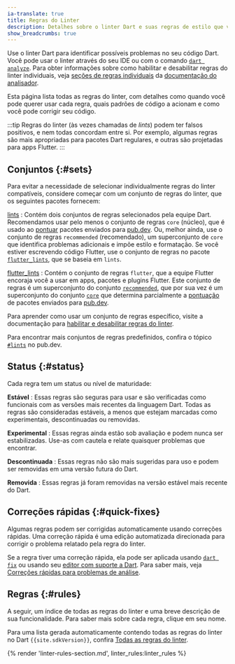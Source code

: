 ```yaml
---
ia-translate: true
title: Regras do Linter
description: Detalhes sobre o linter Dart e suas regras de estilo que você pode escolher.
show_breadcrumbs: true
---
```


Use o linter Dart para identificar possíveis problemas no seu código Dart.
Você pode usar o linter através do seu IDE
ou com o comando [`dart analyze`](/tools/dart-analyze).
Para obter informações sobre como habilitar e desabilitar regras do linter individuais, veja
[seções de regras individuais][] da [documentação do analisador][].

[seções de regras individuais]: /tools/analysis#individual-rules
[documentação do analisador]: /tools/analysis

Esta página lista todas as regras do linter,
com detalhes como quando você pode querer usar cada regra,
quais padrões de código a acionam e
como você pode corrigir seu código.

:::tip
Regras do linter (às vezes chamadas de _lints_) podem ter falsos positivos,
e nem todas concordam entre si.
Por exemplo, algumas regras são mais apropriadas para pacotes Dart regulares,
e outras são projetadas para apps Flutter.
:::

<a id="predefined-rule-sets"></a>
## Conjuntos {:#sets}

Para evitar a necessidade de selecionar individualmente regras do linter compatíveis,
considere começar com um conjunto de regras do linter,
que os seguintes pacotes fornecem:

<a id="lints"></a>

[lints][]
: Contém dois conjuntos de regras selecionados pela equipe Dart.
  Recomendamos usar pelo menos o conjunto de regras `core` (núcleo),
  que é usado ao [pontuar]({{site.pub}}/help/scoring)
  pacotes enviados para [pub.dev]({{site.pub}}).
  Ou, melhor ainda, use o conjunto de regras `recommended` (recomendado),
  um superconjunto de `core` que identifica problemas adicionais
  e impõe estilo e formatação.
  Se você estiver escrevendo código Flutter,
  use o conjunto de regras no pacote [`flutter_lints`](#flutter_lints),
  que se baseia em `lints`.

<a id="flutter_lints"></a>

[flutter_lints][]
: Contém o conjunto de regras `flutter`,
  que a equipe Flutter encoraja você a usar
  em apps, pacotes e plugins Flutter.
  Este conjunto de regras é um superconjunto do conjunto [`recommended`](#lints),
  que por sua vez é um superconjunto do conjunto [`core`](#lints) que
  determina parcialmente a [pontuação]({{site.pub}}/help/scoring) de
  pacotes enviados para [pub.dev]({{site.pub}}).

[lints]: {{site.pub-pkg}}/lints
[flutter_lints]: {{site.pub-pkg}}/flutter_lints

Para aprender como usar um conjunto de regras específico,
visite a documentação para [habilitar e desabilitar regras do linter][].

Para encontrar mais conjuntos de regras predefinidos,
confira o tópico [`#lints`]({{site.pub-pkg}}?q=topic:lints) no pub.dev.

[habilitar e desabilitar regras do linter]: /tools/analysis#enabling-linter-rules

<a id="maturity-levels"></a>
## Status {:#status}

Cada regra tem um status ou nível de maturidade:

**Estável**
: Essas regras são seguras para usar e são verificadas como funcionais
  com as versões mais recentes da linguagem Dart.
  Todas as regras são consideradas estáveis, a menos que
  estejam marcadas como experimentais, descontinuadas ou removidas.

**Experimental**
: Essas regras ainda estão sob avaliação e podem nunca ser estabilizadas.
  Use-as com cautela e relate quaisquer problemas que encontrar.

**Descontinuada**
: Essas regras não são mais sugeridas para uso
  e podem ser removidas em uma versão futura do Dart.

**Removida**
: Essas regras já foram removidas na
  versão estável mais recente do Dart.

## Correções rápidas {:#quick-fixes}

Algumas regras podem ser corrigidas automaticamente usando correções rápidas.
Uma correção rápida é uma edição automatizada
direcionada para corrigir o problema
relatado pela regra do linter.

Se a regra tiver uma correção rápida,
ela pode ser aplicada usando [`dart fix`](/tools/dart-fix)
ou usando seu [editor com suporte a Dart](/tools#editors).
Para saber mais, veja [Correções rápidas para problemas de análise][].

[Correções rápidas para problemas de análise]: https://medium.com/dartlang/quick-fixes-for-analysis-issues-c10df084971a

## Regras {:#rules}

A seguir, um índice de todas as regras do linter e
uma breve descrição de sua funcionalidade.
Para saber mais sobre cada regra,
clique em seu nome.

Para uma lista gerada automaticamente contendo todas as regras do linter
no Dart `{{site.sdkVersion}}`,
confira [Todas as regras do linter](/tools/linter-rules/all).

{% render 'linter-rules-section.md', linter_rules:linter_rules %}

[Guia de estilo Dart]: /effective-dart/style